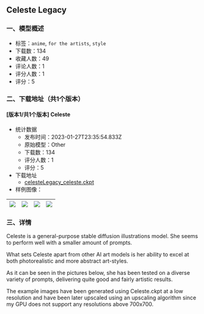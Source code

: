 ## Celeste Legacy
### 一、模型概述

- 标签：`anime`, `for the artists`, `style`
- 下载数：134
- 收藏人数：49
- 评论人数：1
- 评分人数：1
- 评分：5

### 二、下载地址（共1个版本）

#### [版本1/共1个版本] Celeste

- 统计数据
  - 发布时间：2023-01-27T23:35:54.833Z
  - 原始模型：Other
  - 下载数：134
  - 评分人数：1
  - 评分：5
- 下载地址
  - [celesteLegacy_celeste.ckpt](https://civitai.com/api/download/models/5508)
- 样例图像：

| <img src="https://image.civitai.com/xG1nkqKTMzGDvpLrqFT7WA/df229858-4f91-40e9-b32e-0dc007f4438e/width=450/918147.jpeg" /> | <img src="https://image.civitai.com/xG1nkqKTMzGDvpLrqFT7WA/b6711da5-1839-4e52-f7a7-dca144f9f900/width=450/43908.jpeg" /> | <img src="https://image.civitai.com/xG1nkqKTMzGDvpLrqFT7WA/2d320949-3a53-4ff0-e5e5-98af25e95a00/width=450/43910.jpeg" /> | <img src="https://image.civitai.com/xG1nkqKTMzGDvpLrqFT7WA/5a5a66c8-2201-4d68-6163-35c4a2e2d500/width=450/43904.jpeg" /> |
| ---- | ---- | ---- | ---- |


### 三、详情
<p>Celeste is a general-purpose stable diffusion illustrations model. She seems to perform well with a smaller amount of prompts.</p><p>What sets Celeste apart from other AI art models is her ability to excel at both photorealistic and more abstract art-styles.</p><p></p><p>As it can be seen in the pictures below, she has been tested on a diverse variety of prompts, delivering quite good and fairly artistic results.</p><p></p><p>The example images have been generated using Celeste.ckpt at a low resolution and have been later upscaled using an upscaling algorithm since my GPU does not support any resolutions above 700x700.</p>